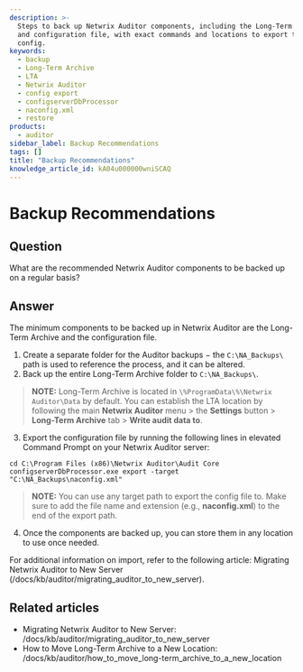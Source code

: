 ```yaml
---
description: >-
  Steps to back up Netwrix Auditor components, including the Long-Term Archive
  and configuration file, with exact commands and locations to export the
  config.
keywords:
  - backup
  - Long-Term Archive
  - LTA
  - Netwrix Auditor
  - config export
  - configserverDbProcessor
  - naconfig.xml
  - restore
products:
  - auditor
sidebar_label: Backup Recommendations
tags: []
title: "Backup Recommendations"
knowledge_article_id: kA04u000000wniSCAQ
---
```


# Backup Recommendations

## Question

What are the recommended Netwrix Auditor components to be backed up on a regular basis?

## Answer

The minimum components to be backed up in Netwrix Auditor are the Long-Term Archive and the configuration file.

1. Create a separate folder for the Auditor backups − the `C:\NA_Backups\` path is used to reference the process, and it can be altered.
2. Back up the entire Long-Term Archive folder to `C:\NA_Backups\`.

> **NOTE:** Long-Term Archive is located in `\%ProgramData\%\Netwrix Auditor\Data` by default. You can establish the LTA location by following the main **Netwrix Auditor** menu > the **Settings** button > **Long-Term Archive** tab > **Write audit data to**.

3. Export the configuration file by running the following lines in elevated Command Prompt on your Netwrix Auditor server:

```text
cd C:\Program Files (x86)\Netwrix Auditor\Audit Core
configserverDbProcessor.exe export -target "C:\NA_Backups\naconfig.xml"
```

> **NOTE:** You can use any target path to export the config file to. Make sure to add the file name and extension (e.g., **naconfig.xml**) to the end of the export path.

4. Once the components are backed up, you can store them in any location to use once needed.

For additional information on import, refer to the following article: Migrating Netwrix Auditor to New Server (/docs/kb/auditor/migrating_auditor_to_new_server).

## Related articles

- Migrating Netwrix Auditor to New Server: /docs/kb/auditor/migrating_auditor_to_new_server
- How to Move Long-Term Archive to a New Location: /docs/kb/auditor/how_to_move_long-term_archive_to_a_new_location
